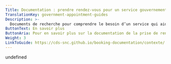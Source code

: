 ```yaml
---
Title: Documentation : prendre rendez-vous pour un service gouvernemental
TranslationKey: government-appointment-guides
Description: >-
  Documents de recherche pour comprendre le besoin d’un service qui aide les gens à prendre des rendez-vous pour un service gouvernemental.
ButtonText: En savoir plus
ButtonAria: Pour en savoir plus sur la documentation de la prise de rendez-vous au gouvernement.
Weight: 3
LinkToGuide: https://cds-snc.github.io/booking-documentation/contexte/
---
```


undefined

